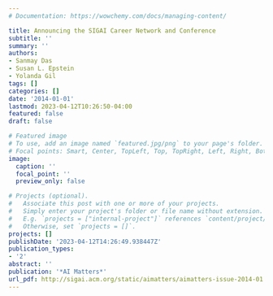 ```yaml
---
# Documentation: https://wowchemy.com/docs/managing-content/

title: Announcing the SIGAI Career Network and Conference
subtitle: ''
summary: ''
authors:
- Sanmay Das
- Susan L. Epstein
- Yolanda Gil
tags: []
categories: []
date: '2014-01-01'
lastmod: 2023-04-12T10:26:50-04:00
featured: false
draft: false

# Featured image
# To use, add an image named `featured.jpg/png` to your page's folder.
# Focal points: Smart, Center, TopLeft, Top, TopRight, Left, Right, BottomLeft, Bottom, BottomRight.
image:
  caption: ''
  focal_point: ''
  preview_only: false

# Projects (optional).
#   Associate this post with one or more of your projects.
#   Simply enter your project's folder or file name without extension.
#   E.g. `projects = ["internal-project"]` references `content/project/deep-learning/index.md`.
#   Otherwise, set `projects = []`.
projects: []
publishDate: '2023-04-12T14:26:49.938447Z'
publication_types:
- '2'
abstract: ''
publication: '*AI Matters*'
url_pdf: http://sigai.acm.org/static/aimatters/aimatters-issue-2014-01.pdf
---
```

